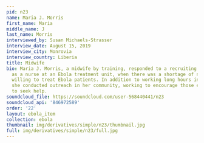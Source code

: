 ```yaml
---
pid: n23
name: Maria J. Morris
first_name: Maria
middle_name: J
last_name: Morris
interviewed_by: Susan Michaels-Strasser
interview_date: August 15, 2019
interview_city: Monrovia
interview_country: Liberia
title: Midwife
bio: Maria J. Morris, a midwife by training, responded to a recruiting call to work
  as a nurse at an Ebola treatment unit, when there was a shortage of nurses who were
  willing to treat Ebola patients. In addition to working long hours in the unit,
  she conducted outreach in her community, working to encourage those exhibiting symptoms
  to seek help.
soundcloud_file: https://soundcloud.com/user-568440441/n23
soundcloud_api: '846972589'
order: '22'
layout: ebola_item
collection: ebola
thumbnail: img/derivatives/simple/n23/thumbnail.jpg
full: img/derivatives/simple/n23/full.jpg
---
```

